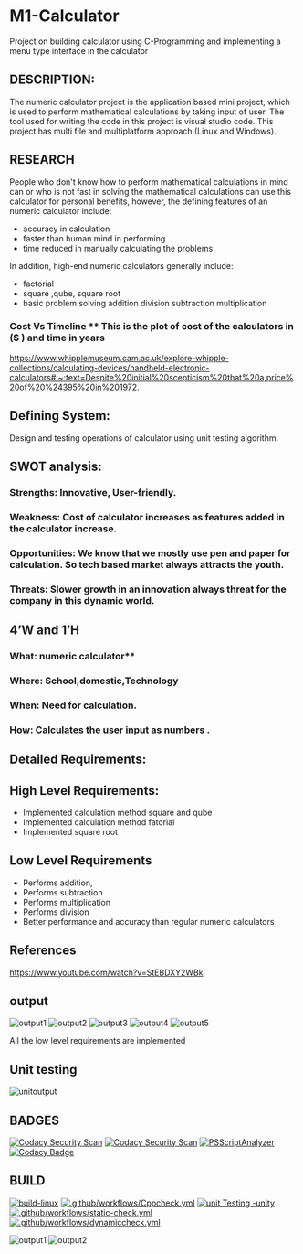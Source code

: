 # M1-Calculator
Project on building calculator using C-Programming and implementing a menu type interface in the calculator


## DESCRIPTION:  
The numeric calculator project is the application based mini project, which is used to perform mathematical calculations by taking input of user. The tool used for writing the code in this project is visual studio code. This project has multi file and multiplatform approach (Linux and Windows).

## RESEARCH

People who don't know how to perform mathematical calculations in mind can or who is not fast in solving the mathematical calculations can use this calculator for personal benefits, however, the defining features of an numeric calculator include:

* accuracy in calculation
* faster than human mind in performing
* time reduced in manually calculating the problems


In addition, high-end numeric calculators generally include:

* factorial
* square ,qube, square root
* basic problem solving addition division subtraction multiplication
### Cost Vs Timeline ** This is the plot of cost of the calculators in ($ ) and time in years

https://www.whipplemuseum.cam.ac.uk/explore-whipple-collections/calculating-devices/handheld-electronic-calculators#:~:text=Despite%20initial%20scepticism%20that%20a,price%20of%20%24395%20in%201972.


## Defining System:

Design and testing operations of calculator using unit testing algorithm.

## SWOT analysis:

### Strengths: Innovative, User-friendly.

### Weakness: Cost of calculator increases as features added in the calculator increase.

### Opportunities: We know that we mostly use pen and paper for calculation. So tech based market always attracts the youth.

### Threats: Slower growth in an innovation always threat for the company in this dynamic world.

## 4’W and 1’H

### What: numeric calculator**

### Where: School,domestic,Technology

### When: Need for calculation.

### How: Calculates the user input as numbers .

## Detailed Requirements:

## High Level Requirements:
* Implemented calculation method square and qube	
* Implemented  calculation method fatorial
* Implemented square root

## Low Level Requirements
* Performs addition, 
* Performs subtraction
* Performs multiplication
* Performs  division
* Better performance and accuracy than regular numeric calculators


## References
https://www.youtube.com/watch?v=StEBDXY2WBk


## output

![output1](https://github.com/prabakaran-8bit/M1_ProjectGoal_util/blob/7e905e8326d5574e3dfcb922a4e023cbd2644263/4_TestPlanAndOutput/Screenshot%20(173).png)
![output2](https://github.com/prabakaran-8bit/M1_ProjectGoal_util/blob/7e905e8326d5574e3dfcb922a4e023cbd2644263/4_TestPlanAndOutput/Screenshot%20(174).png)
![output3](https://github.com/prabakaran-8bit/M1_ProjectGoal_util/blob/7e905e8326d5574e3dfcb922a4e023cbd2644263/4_TestPlanAndOutput/Screenshot%20(175).png)
![output4](https://github.com/prabakaran-8bit/M1_ProjectGoal_util/blob/7e905e8326d5574e3dfcb922a4e023cbd2644263/4_TestPlanAndOutput/Screenshot%20(176).png)
![output5](https://github.com/prabakaran-8bit/M1_ProjectGoal_util/blob/7e905e8326d5574e3dfcb922a4e023cbd2644263/4_TestPlanAndOutput/Screenshot%20(177).png)


All the low level requirements are implemented

## Unit testing
![unitoutput](https://github.com/prabakaran-8bit/M1_ProjectGoal_util/blob/7e905e8326d5574e3dfcb922a4e023cbd2644263/4_TestPlanAndOutput/Screenshot%20(180).png)


## BADGES
[![Codacy Security Scan](https://github.com/prabakaran-8bit/M1_ProjectGoal_util/actions/workflows/codacy.yml/badge.svg)](https://github.com/prabakaran-8bit/M1_ProjectGoal_util/actions/workflows/codacy.yml)
[![Codacy Security Scan](https://github.com/prabakaran-8bit/M1_ProjectGoal_util/actions/workflows/codacy.yml/badge.svg)](https://github.com/prabakaran-8bit/M1_ProjectGoal_util/actions/workflows/codacy.yml)
[![PSScriptAnalyzer](https://github.com/prabakaran-8bit/M1_ProjectGoal_util/actions/workflows/powershell.yml/badge.svg)](https://github.com/prabakaran-8bit/M1_ProjectGoal_util/actions/workflows/powershell.yml)
[![Codacy Badge](https://app.codacy.com/project/badge/Grade/7b88822c21f643acaf7ec742ad02f792)](https://www.codacy.com/gh/prabakaran-8bit/M1_ProjectGoal_util/dashboard?utm_source=github.com&amp;utm_medium=referral&amp;utm_content=prabakaran-8bit/M1_ProjectGoal_util&amp;utm_campaign=Badge_Grade)
## BUILD
[![build-linux](https://github.com/prabakaran-8bit/M1_ProjectGoal_util/actions/workflows/build-linux.yml/badge.svg)](https://github.com/prabakaran-8bit/M1_ProjectGoal_util/actions/workflows/build-linux.yml)
[![.github/workflows/Cppcheck.yml](https://github.com/prabakaran-8bit/M1_ProjectGoal_util/actions/workflows/Cppcheck.yml/badge.svg)](https://github.com/prabakaran-8bit/M1_ProjectGoal_util/actions/workflows/Cppcheck.yml)
[![unit Testing -unity](https://github.com/prabakaran-8bit/M1_ProjectGoal_util/actions/workflows/unity.yml/badge.svg)](https://github.com/prabakaran-8bit/M1_ProjectGoal_util/actions/workflows/unity.yml)
[![.github/workflows/static-check.yml](https://github.com/prabakaran-8bit/M1_ProjectGoal_util/actions/workflows/static-check.yml/badge.svg)](https://github.com/prabakaran-8bit/M1_ProjectGoal_util/actions/workflows/static-check.yml)
[![.github/workflows/dynamiccheck.yml](https://github.com/prabakaran-8bit/M1_ProjectGoal_util/actions/workflows/dynamiccheck.yml/badge.svg)](https://github.com/prabakaran-8bit/M1_ProjectGoal_util/actions/workflows/dynamiccheck.yml)


![output1](https://github.com/prabakaran-8bit/M1_ProjectGoal_util/blob/9e96ca40a9b0155f6326271297c641a67aacd248/5_Report/Screenshot%20(181).png)
![output2](https://github.com/prabakaran-8bit/M1_ProjectGoal_util/blob/9e96ca40a9b0155f6326271297c641a67aacd248/5_Report/Screenshot%20(182).png)

